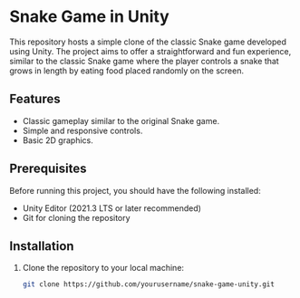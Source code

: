 # Snake Game in Unity

This repository hosts a simple clone of the classic Snake game developed using Unity. The project aims to offer a straightforward and fun experience, similar to the classic Snake game where the player controls a snake that grows in length by eating food placed randomly on the screen.

## Features

- Classic gameplay similar to the original Snake game.
- Simple and responsive controls.
- Basic 2D graphics.

## Prerequisites

Before running this project, you should have the following installed:
- Unity Editor (2021.3 LTS or later recommended)
- Git for cloning the repository

## Installation

1. Clone the repository to your local machine:
   ```bash
   git clone https://github.com/yourusername/snake-game-unity.git
